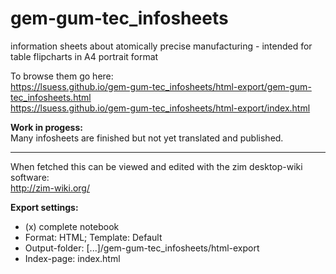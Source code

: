 # gem-gum-tec_infosheets
information sheets about atomically precise manufacturing - intended for table flipcharts in A4 portrait format

To browse them go here:<br />
https://lsuess.github.io/gem-gum-tec_infosheets/html-export/gem-gum-tec_infosheets.html<br />
https://lsuess.github.io/gem-gum-tec_infosheets/html-export/index.html

**Work in progess:**<br />
Many infosheets are finished but not yet translated and published.

----

When fetched this can be viewed and edited with the zim desktop-wiki software:<br />
http://zim-wiki.org/

**Export settings:**
* (x) complete notebook
* Format: HTML; Template: Default
* Output-folder: [...]/gem-gum-tec_infosheets/html-export
* Index-page: index.html
